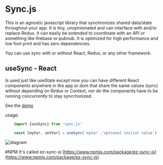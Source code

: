 # Sync.js

This is an agnostic javascript library that synchronizes shared data/state throughout your app.  It is tiny, unopinionated and can interface with and/or replace Redux.  It can easily be extended to coordinate with an API or something like firebase or pubnub.  It is optimized for high performance and low foot print and has zero dependencies.

You can use sync with or without React, Redux, or any other framework.

## useSync - React

Is used just like useState except now you can have different React components anywhere in the app or dom that share the same values (sync) without depending on Redux or Context, nor do the components have to be running concurrently to stay syncrhonized.

See the [demo](https://chadsteele.github.io/sync/)

usage:

```javascript
    import {useSync} from 'sync.js'

    const [myVar, setVar] = useSync('myVar','optional initial value')
```

![diagram](./public/img/useSync.jpg)

#NPM
It's called ez-sync-js
[https://www.npmjs.com/package/ez-sync-js](https://www.npmjs.com/package/ez-sync-js)
